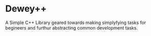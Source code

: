 Dewey++
=====

A Simple C++ Library geared towards making simplyfying tasks for begineers and furthur abstracting common development tasks.

